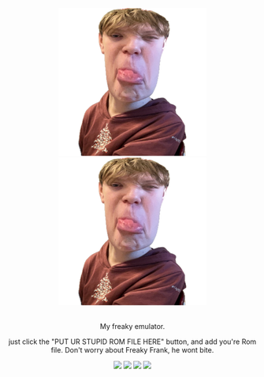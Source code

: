 
<div align = center>

<img width = 300 src = IMG_0359.png#gh-dark-mode-only>
<img width = 300 src = IMG_0359.png#gh-light-mode-only> 
 
<br>
<br>

My freaky emulator.

just click the "PUT UR STUPID ROM FILE HERE" button, and add you're Rom file. 
Don't worry about Freaky Frank, he wont bite.

<div align = center>

<img width = 300 src = IMG_3929.png#gh-dark-mode-only>
<img width = 300 src = IMG_3929.png#gh-light-mode-only> 
<img width = 300 src = IMG_3937.png#gh-dark-mode-only>
<img width = 300 src = IMG_3937.png#gh-light-mode-only> 
 
<br>
<br>

